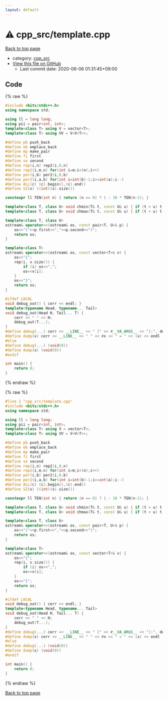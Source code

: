 ```yaml
---
layout: default
---
```


<!-- mathjax config similar to math.stackexchange -->
<script type="text/javascript" async
  src="https://cdnjs.cloudflare.com/ajax/libs/mathjax/2.7.5/MathJax.js?config=TeX-MML-AM_CHTML">
</script>
<script type="text/x-mathjax-config">
  MathJax.Hub.Config({
    TeX: { equationNumbers: { autoNumber: "AMS" }},
    tex2jax: {
      inlineMath: [ ['$','$'] ],
      processEscapes: true
    },
    "HTML-CSS": { matchFontHeight: false },
    displayAlign: "left",
    displayIndent: "2em"
  });
</script>

<script type="text/javascript" src="https://cdnjs.cloudflare.com/ajax/libs/jquery/3.4.1/jquery.min.js"></script>
<script src="https://cdn.jsdelivr.net/npm/jquery-balloon-js@1.1.2/jquery.balloon.min.js" integrity="sha256-ZEYs9VrgAeNuPvs15E39OsyOJaIkXEEt10fzxJ20+2I=" crossorigin="anonymous"></script>
<script type="text/javascript" src="../../assets/js/copy-button.js"></script>
<link rel="stylesheet" href="../../assets/css/copy-button.css" />


# :warning: cpp_src/template.cpp

<a href="../../index.html">Back to top page</a>

* category: <a href="../../index.html#9a58b284f26bf03008f1a9518086b10c">cpp_src</a>
* <a href="{{ site.github.repository_url }}/blob/master/cpp_src/template.cpp">View this file on GitHub</a>
    - Last commit date: 2020-06-06 01:31:45+09:00




## Code

<a id="unbundled"></a>
{% raw %}
```cpp
#include <bits/stdc++.h>
using namespace std;

using ll = long long;
using pii = pair<int, int>;
template<class T> using V = vector<T>;
template<class T> using VV = V<V<T>>;

#define pb push_back
#define eb emplace_back
#define mp make_pair
#define fi first
#define se second
#define rep(i,n) rep2(i,0,n)
#define rep2(i,m,n) for(int i=m;i<(n);i++)
#define per(i,b) per2(i,0,b)
#define per2(i,a,b) for(int i=int(b)-1;i>=int(a);i--)
#define ALL(c) (c).begin(),(c).end()
#define SZ(x) ((int)(x).size())

constexpr ll TEN(int n) { return (n == 0) ? 1 : 10 * TEN(n-1); }

template<class T, class U> void chmin(T& t, const U& u) { if (t > u) t = u; }
template<class T, class U> void chmax(T& t, const U& u) { if (t < u) t = u; }

template<class T, class U>
ostream& operator<<(ostream& os, const pair<T, U>& p) {
	os<<"("<<p.first<<","<<p.second<<")";
	return os;
}

template<class T>
ostream& operator<<(ostream& os, const vector<T>& v) {
	os<<"{";
	rep(i, v.size()) {
		if (i) os<<",";
		os<<v[i];
	}
	os<<"}";
	return os;
}

#ifdef LOCAL
void debug_out() { cerr << endl; }
template<typename Head, typename... Tail>
void debug_out(Head H, Tail... T) {
	cerr << " " << H;
	debug_out(T...);
}
#define debug(...) cerr << __LINE__ << " [" << #__VA_ARGS__ << "]:", debug_out(__VA_ARGS__)
#define dump(x) cerr << __LINE__ << " " << #x << " = " << (x) << endl
#else
#define debug(...) (void(0))
#define dump(x) (void(0))
#endif

int main() {
	return 0;
}
```
{% endraw %}

<a id="bundled"></a>
{% raw %}
```cpp
#line 1 "cpp_src/template.cpp"
#include <bits/stdc++.h>
using namespace std;

using ll = long long;
using pii = pair<int, int>;
template<class T> using V = vector<T>;
template<class T> using VV = V<V<T>>;

#define pb push_back
#define eb emplace_back
#define mp make_pair
#define fi first
#define se second
#define rep(i,n) rep2(i,0,n)
#define rep2(i,m,n) for(int i=m;i<(n);i++)
#define per(i,b) per2(i,0,b)
#define per2(i,a,b) for(int i=int(b)-1;i>=int(a);i--)
#define ALL(c) (c).begin(),(c).end()
#define SZ(x) ((int)(x).size())

constexpr ll TEN(int n) { return (n == 0) ? 1 : 10 * TEN(n-1); }

template<class T, class U> void chmin(T& t, const U& u) { if (t > u) t = u; }
template<class T, class U> void chmax(T& t, const U& u) { if (t < u) t = u; }

template<class T, class U>
ostream& operator<<(ostream& os, const pair<T, U>& p) {
	os<<"("<<p.first<<","<<p.second<<")";
	return os;
}

template<class T>
ostream& operator<<(ostream& os, const vector<T>& v) {
	os<<"{";
	rep(i, v.size()) {
		if (i) os<<",";
		os<<v[i];
	}
	os<<"}";
	return os;
}

#ifdef LOCAL
void debug_out() { cerr << endl; }
template<typename Head, typename... Tail>
void debug_out(Head H, Tail... T) {
	cerr << " " << H;
	debug_out(T...);
}
#define debug(...) cerr << __LINE__ << " [" << #__VA_ARGS__ << "]:", debug_out(__VA_ARGS__)
#define dump(x) cerr << __LINE__ << " " << #x << " = " << (x) << endl
#else
#define debug(...) (void(0))
#define dump(x) (void(0))
#endif

int main() {
	return 0;
}

```
{% endraw %}

<a href="../../index.html">Back to top page</a>

